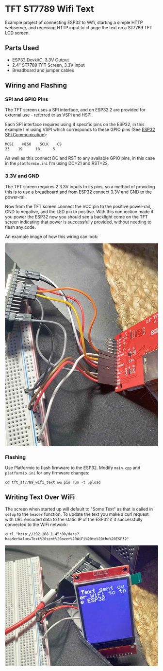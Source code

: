 # TFT ST7789 Wifi Text
Example project of connecting ESP32 to Wifi, starting a simple HTTP webserver, and receiving HTTP input to change the text on a ST7789 TFT LCD screen.

## Parts Used

- ESP32 DevkitC, 3.3V Output
- 2.4" ST7789 TFT Screen, 3.3V Input
- Breadboard and jumper cables

## Wiring and Flashing

### SPI and GPIO Pins
The TFT screen uses a SPI interface, and on ESP32 2 are provided for external use - referred to as VSPI and HSPI.

Each SPI interface requires using 4 specific pins on the ESP32, in this example I'm using VSPI which corresponds to these GPIO pins (See [ESP32 SPI Communication](https://randomnerdtutorials.com/esp32-spi-communication-arduino/)):

```
MOSI	MISO	SCLK	CS
23	  19	  18	  5
```

As well as this connect DC and RST to any available GPIO pins, in this case in the `platformio.ini` I'm using DC=21 and RST=22.

### 3.3V and GND
The TFT screen requires 2 3.3V inputs to its pins, so a method of providing this is to use a breadboard and from ESP32 connect 3.3V and GND to the power-rail.

Now from the TFT screen connect the VCC pin to the positive power-rail, GND to negative, and the LED pin to positive. With this connection made if you power the ESP32 now you should see a backlight come on the TFT screen indicating that power is successfully provided, without needing to flash any code.

An example image of how this wiring can look:

![Wiring](images/tft_st7789_wiring.jpg)

### Flashing
Use Platformio to flash firmware to the ESP32. Modify `main.cpp` and `platformio.ini` for any firmware changes:

```
cd tft_st7789_wifi_text && pio run -t upload
```

## Writing Text Over WiFi
The screen when started up will default to "Some Text" as that is called in `setup` to the `header` function. To update the text you make a curl request with URL encoded data to the static IP of the ESP32 if it successfully connected to the WiFi network:

```
curl "http://192.168.1.45:80/data?headerValue=Text%20sent%20over%20WiFi%20to%20the%20ESP32"
```

![WifiSend](images/tft_st7789_wifisend.jpg)

